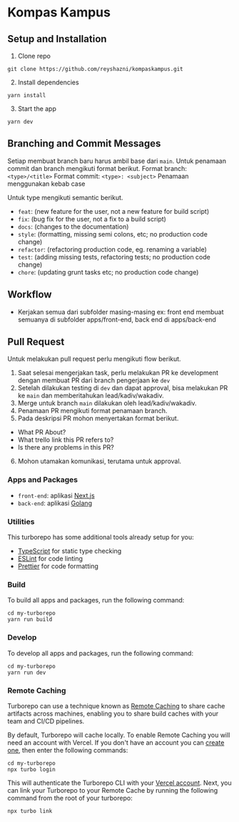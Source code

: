 # Kompas Kampus

## Setup and Installation

1. Clone repo
```
git clone https://github.com/reyshazni/kompaskampus.git
```
2. Install dependencies
```
yarn install
```
3. Start the app
```
yarn dev
```

## Branching and Commit Messages

Setiap membuat branch baru harus ambil base dari `main`. Untuk penamaan commit dan branch mengikuti format berikut.
Format branch: `<type>/<title>`
Format commit: `<type>: <subject>`
Penamaan menggunakan kebab case

Untuk type mengikuti semantic berikut.
- `feat`: (new feature for the user, not a new feature for build script)
- `fix`: (bug fix for the user, not a fix to a build script)
- `docs`: (changes to the documentation)
- `style`: (formatting, missing semi colons, etc; no production code change)
- `refactor`: (refactoring production code, eg. renaming a variable)
- `test`: (adding missing tests, refactoring tests; no production code change)
- `chore`: (updating grunt tasks etc; no production code change)

## Workflow
- Kerjakan semua dari subfolder masing-masing
ex: front end membuat semuanya di subfolder apps/front-end, back end di apps/back-end

## Pull Request

Untuk melakukan pull request perlu mengikuti flow berikut.
1. Saat selesai mengerjakan task, perlu melakukan PR ke development dengan membuat PR dari branch pengerjaan ke `dev`
2. Setelah dilakukan testing di `dev` dan dapat approval, bisa melakukan PR ke `main` dan memberitahukan lead/kadiv/wakadiv.
3. Merge untuk branch `main` dilakukan oleh lead/kadiv/wakadiv.
4. Penamaan PR mengikuti format penamaan branch.
5. Pada deskripsi PR mohon menyertakan format berikut.
  - What PR About?
  - What trello link this PR refers to?
  - Is there any problems in this PR?
6. Mohon utamakan komunikasi, terutama untuk approval.

### Apps and Packages

- `front-end`: aplikasi [Next.js](https://nextjs.org/)
- `back-end`: aplikasi [Golang](https://go.dev/doc/)

### Utilities

This turborepo has some additional tools already setup for you:

- [TypeScript](https://www.typescriptlang.org/) for static type checking
- [ESLint](https://eslint.org/) for code linting
- [Prettier](https://prettier.io) for code formatting

### Build

To build all apps and packages, run the following command:

```
cd my-turborepo
yarn run build
```

### Develop

To develop all apps and packages, run the following command:

```
cd my-turborepo
yarn run dev
```

### Remote Caching

Turborepo can use a technique known as [Remote Caching](https://turbo.build/repo/docs/core-concepts/remote-caching) to share cache artifacts across machines, enabling you to share build caches with your team and CI/CD pipelines.

By default, Turborepo will cache locally. To enable Remote Caching you will need an account with Vercel. If you don't have an account you can [create one](https://vercel.com/signup), then enter the following commands:

```
cd my-turborepo
npx turbo login
```

This will authenticate the Turborepo CLI with your [Vercel account](https://vercel.com/docs/concepts/personal-accounts/overview).
Next, you can link your Turborepo to your Remote Cache by running the following command from the root of your turborepo:

```
npx turbo link
```


